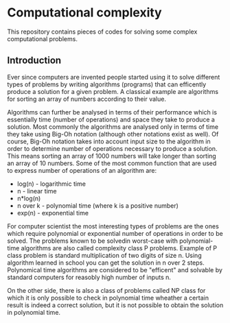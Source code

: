 # Computational complexity
This repository contains pieces of codes for solving some complex computational problems.

## Introduction

Ever since computers are invented people started using it to solve different types of problems by writing algorithms (programs)
that can efficently produce a solution for a given problem. A classical example are algorithms for sorting an array of numbers
according to their value.

Algorithms can further be analysed in terms of their performance which is essentially time (number of operations) and space they 
take to produce a solution. Most commonly the algorithms are analysed only in terms of time they take using Big-Oh notation (although 
other notations exist as well). Of course, Big-Oh notation takes into account input size to the algorithm in order to determine
number of operations necessary to produce a solution. This means sorting an array of 1000 numbers will take longer than sorting an
array of 10 numbers. Some of the most common function that are used to express number of operations of an algorithm are:
  * log(n) - logarithmic time 
  * n - linear time 
  * n*log(n)
  * n over k - polynomial time (where k is a positive number)
  * exp(n) - exponential time

For computer scientist the most interesting types of problems are the ones which require polynomial or exponential number of operations
in order to be solved. The problems known to be solvedin worst-case with polynomial-time algorithms are also called complexity class
P problems. Example of P class problem is standard multiplication of two digits of size n. Using algorithm learned in school you can 
get the solution in n over 2 steps. Polynomical time algorithms are considered to be "efficent" and solvable by standard computers for
reasobly high number of inputs n.

On the other side, there is also a class of problems called NP class for which it is only possible to check in polynomial time wheather a certain result is indeed a correct solution, but it is not possible to obtain the solution in polynomial time.



